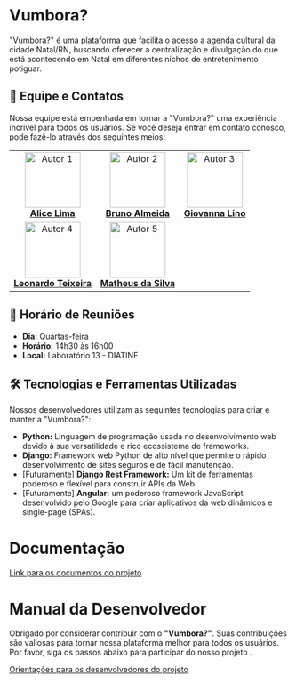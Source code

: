 # Vumbora?

"Vumbora?" é uma plataforma que facilita o acesso a agenda cultural da cidade Natal/RN, buscando oferecer a centralização e divulgação do que está acontecendo em Natal em diferentes nichos de entretenimento potiguar. 

## 👥 Equipe e Contatos

Nossa equipe está empenhada em tornar a "Vumbora?" uma experiência incrível para todos os usuários. Se você deseja entrar em contato conosco, pode fazê-lo através dos seguintes meios:

<table style>
  <tr>
    <td align="center"><a href="https://github.com/alicelimas">
        <img src="https://avatars.githubusercontent.com/alicelimas" width="100px;" alt="Autor 1"/>
        <br />
        <a href="https://github.com/alicelimas"><b>Alice Lima</b></a>
    </td>
        <td align="center"><a href="https://github.com/usuariodebruno">
        <img src="https://avatars.githubusercontent.com/usuariodebruno" width="100px;" alt="Autor 2"/>
        <br />
        <a href="https://github.com/usuariodebruno"><b>Bruno Almeida</b></a>
    </td>
    <td align="center"><a href="https://github.com/gigigabytes">
        <img src="https://avatars.githubusercontent.com/gigigabytes" width="100px;" alt="Autor 3"/>
        <br />
        <a href="https://github.com/gigigabytes"><b>Giovanna Lino</b></a>
    </td>
  </tr>
  <tr> 
    <td align="center"><a href="https://github.com/leomttx">
        <img src="https://avatars.githubusercontent.com/leomttx" width="100px;" alt="Autor 4"/>
        <br />
        <a href="https://github.com/leomttx"><b>Leonardo Teixeira</b></a>
    </td>
	<td align="center"><a href="https://github.com/theussilvas">
		<img src="https://avatars.githubusercontent.com/theussilvas" width="100px;" alt="Autor 5"/>
		<br />
		<a href="https://github.com/theussilvas"><b>Matheus da Silva</b></a>
	</td>
    <td></td>
  </tr>
</table>

## 📅 Horário de Reuniões

- **Dia:** Quartas-feira
- **Horário:** 14h30 às 16h00
- **Local:** Laboratório 13 - DIATINF

## 🛠️ Tecnologias e Ferramentas Utilizadas

Nossos desenvolvedores utilizam as seguintes tecnologias para criar e manter a "Vumbora?":

- **Python:** Linguagem de programação usada no desenvolvimento web devido à sua versatilidade e rico ecossistema de frameworks.
- **Django:** Framework web Python de alto nível que permite o rápido desenvolvimento de sites seguros e de fácil manutenção.
- [Futuramente] **Django Rest Framework:** Um kit de ferramentas poderoso e flexível para construir APIs da Web.
- [Futuramente] **Angular:** um poderoso framework JavaScript desenvolvido pelo Google para criar aplicativos da web dinâmicos e single-page (SPAs).

# Documentação

[Link para os documentos do projeto](doc/documentacao.md)

# Manual da Desenvolvedor

Obrigado por considerar contribuir com o **"Vumbora?"**. Suas contribuições são valiosas para tornar nossa plataforma melhor para todos os usuários. Por favor, siga os passos abaixo para participar do nosso projeto .

[Orientações para os desenvolvedores do projeto](doc/guia-ds/guia.md)
